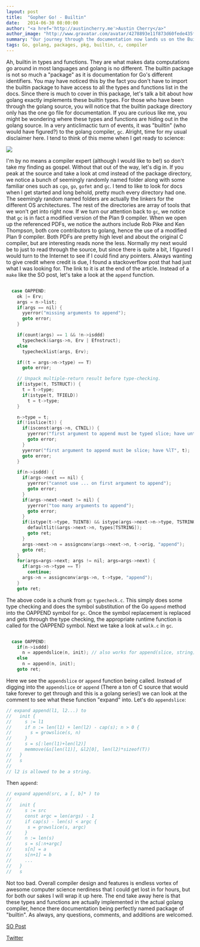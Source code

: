 ```yaml
---
layout: post
title:  "Gopher Go! - Builtin"
date:   2014-06-30 08:00:00
author: "<a href='http://austincherry.me'>Austin Cherry</a>"
author_image: "http://www.gravatar.com/avatar/4278893e11f873d60fede435f1ae08aa.png?r=x&amp;s=320"
summary: "Our journey through the documentation now lands us on the Builtin package. In today's article we will explore how the Builtin in package works."
tags: Go, golang, packages, pkg, builtin, c, compiler
---
```


Ah, builtin in types and functions. They are what makes data computations go around in most languages and golang is no different. The builtin package is not so much a "package" as it is documentation for Go's different identifiers. You may have noticed this by the fact you don't have to import the builtin package to have access to all the types and functions list in the docs. Since there is much to cover in this package, let's talk a bit about how golang exactly implements these builtin types. For those who have been through the golang source, you will notice that the builtin package directory only has the one go file for documentation. If you are curious like me, you might be wondering where these types and functions are hiding out in the golang source. In a very anticlimactic turn of events, it was "builtin" (who would have figured?) to the golang compiler, `gc`. Alright, time for my usual disclaimer here. I tend to think of this meme when I get ready to science:

![](http://thumbpress.com/wp-content/uploads/2013/05/I-Have-No-Idea-What-Im-Doing-1.jpg)

I'm by no means a compiler expert (although I would like to be!) so don't take my finding as gospel. Without that out of the way, let's dig in. If you peak at the source and take a look at cmd instead of the package directory, we notice a bunch of seemingly randomly named folder along with some familiar ones such as `cgo`, `go`, `gofmt` and `gc`. I tend to like to look for docs when I get started and long behold, pretty much every directory had one. The seemingly random named folders are actually the linkers for the different OS architectures. The rest of the directories are array of tools that we won't get into right now. If we turn our attention back to `gc`, we notice that `gc` is in fact a modified version of the Plan 9 compiler. When we open up the referenced PDFs, we notice the authors include Rob Pike and Ken Thompson, both core contributors to golang, hence the use of a modified Plan 9 compiler. Both PDFs are pretty high level and about the original C compiler, but are interesting reads none the less. Normally my next would be to just to read through the source, but since there is quite a bit, I figured I would turn to the Internet to see if I could find any pointers. Always wanting to give credit where credit is due, I found a stackoverflow post that had just what I was looking for. The link to it is at the end of the article. Instead of a `make` like the SO post, let's take a look at the `append` function.

```cpp

  case OAPPEND:
    ok |= Erv;
    args = n->list;
    if(args == nil) {
      yyerror("missing arguments to append");
      goto error;
    }

    if(count(args) == 1 && !n->isddd)
      typecheck(&args->n, Erv | Efnstruct);
    else
      typechecklist(args, Erv);

    if((t = args->n->type) == T)
      goto error;

    // Unpack multiple-return result before type-checking.
    if(istype(t, TSTRUCT)) {
      t = t->type;
      if(istype(t, TFIELD))
        t = t->type;
    }

    n->type = t;
    if(!isslice(t)) {
      if(isconst(args->n, CTNIL)) {
        yyerror("first argument to append must be typed slice; have untyped nil", t);
        goto error;
      }
      yyerror("first argument to append must be slice; have %lT", t);
      goto error;
    }

    if(n->isddd) {
      if(args->next == nil) {
        yyerror("cannot use ... on first argument to append");
        goto error;
      }
      if(args->next->next != nil) {
        yyerror("too many arguments to append");
        goto error;
      }
      if(istype(t->type, TUINT8) && istype(args->next->n->type, TSTRING)) {
        defaultlit(&args->next->n, types[TSTRING]);
        goto ret;
      }
      args->next->n = assignconv(args->next->n, t->orig, "append");
      goto ret;
    }
    for(args=args->next; args != nil; args=args->next) {
      if(args->n->type == T)
        continue;
      args->n = assignconv(args->n, t->type, "append");
    }
    goto ret;
```

The above code is a chunk from `gc` `typecheck.c`. This simply does some type checking and does the symbol substitution of the Go `append` method into the OAPPEND symbol for `gc`. Once the symbol replacement is replaced and gets through the type checking, the appropriate runtime function is called for the OAPPEND symbol. Next we take a look at `walk.c` in `gc`.

```cpp

  case OAPPEND:
    if(n->isddd)
      n = appendslice(n, init); // also works for append(slice, string).
    else
      n = append(n, init);
    goto ret;
```

Here we see the `appendslice` or `append` function being called. Instead of digging into the `appendslice` or `append` (There a ton of C source that would take forever to get through and this is a golang series!) we can look at the comment to see what these function "expand" into. Let's do `appendslice`:

```cpp
// expand append(l1, l2...) to
//   init {
//     s := l1
//     if n := len(l1) + len(l2) - cap(s); n > 0 {
//       s = growslice(s, n)
//     }
//     s = s[:len(l1)+len(l2)]
//     memmove(&s[len(l1)], &l2[0], len(l2)*sizeof(T))
//   }
//   s
//
// l2 is allowed to be a string.
```

Then `append`:

```cpp
// expand append(src, a [, b]* ) to
//
//   init {
//     s := src
//     const argc = len(args) - 1
//     if cap(s) - len(s) < argc {
//      s = growslice(s, argc)
//     }
//     n := len(s)
//     s = s[:n+argc]
//     s[n] = a
//     s[n+1] = b
//     ...
//   }
//   s
```

Not too bad. Overall compiler design and features is endless vortex of awesome computer science nerdiness that I could get lost in for hours, but for both our sakes I will wrap it up here. The end take away here is that these types and functions are actually implemented in the actual golang compiler, hence there documentation being perfectly named package of "builtin". As always, any questions, comments, and additions are welcomed.

[SO Post](http://stackoverflow.com/questions/18512781/built-in-source-code-location)

[Twitter](https://twitter.com/acmacalister)